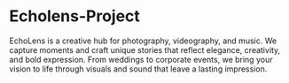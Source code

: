 # Echolens-Project
EchoLens is a creative hub for photography, videography, and music. We capture moments and craft unique stories that reflect elegance, creativity, and bold expression. From weddings to corporate events, we bring your vision to life through visuals and sound that leave a lasting impression.
